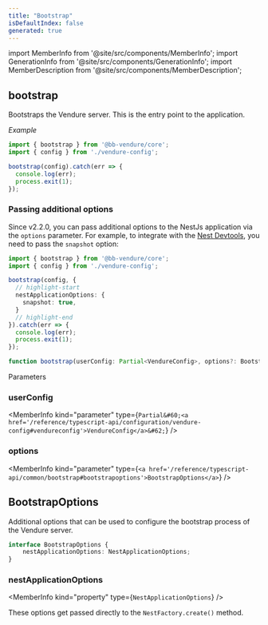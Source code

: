 ```yaml
---
title: "Bootstrap"
isDefaultIndex: false
generated: true
---
```

<!-- This file was generated from the Vendure source. Do not modify. Instead, re-run the "docs:build" script -->
import MemberInfo from '@site/src/components/MemberInfo';
import GenerationInfo from '@site/src/components/GenerationInfo';
import MemberDescription from '@site/src/components/MemberDescription';


## bootstrap

<GenerationInfo sourceFile="packages/core/src/bootstrap.ts" sourceLine="106" packageName="@bb-vendure/core" />

Bootstraps the Vendure server. This is the entry point to the application.

*Example*

```ts
import { bootstrap } from '@bb-vendure/core';
import { config } from './vendure-config';

bootstrap(config).catch(err => {
  console.log(err);
  process.exit(1);
});
```

### Passing additional options

Since v2.2.0, you can pass additional options to the NestJs application via the `options` parameter.
For example, to integrate with the [Nest Devtools](https://docs.nestjs.com/devtools/overview), you need to
pass the `snapshot` option:

```ts
import { bootstrap } from '@bb-vendure/core';
import { config } from './vendure-config';

bootstrap(config, {
  // highlight-start
  nestApplicationOptions: {
    snapshot: true,
  }
  // highlight-end
}).catch(err => {
  console.log(err);
  process.exit(1);
});
```

```ts title="Signature"
function bootstrap(userConfig: Partial<VendureConfig>, options?: BootstrapOptions): Promise<INestApplication>
```
Parameters

### userConfig

<MemberInfo kind="parameter" type={`Partial&#60;<a href='/reference/typescript-api/configuration/vendure-config#vendureconfig'>VendureConfig</a>&#62;`} />

### options

<MemberInfo kind="parameter" type={`<a href='/reference/typescript-api/common/bootstrap#bootstrapoptions'>BootstrapOptions</a>`} />



## BootstrapOptions

<GenerationInfo sourceFile="packages/core/src/bootstrap.ts" sourceLine="41" packageName="@bb-vendure/core" since="2.2.0" />

Additional options that can be used to configure the bootstrap process of the
Vendure server.

```ts title="Signature"
interface BootstrapOptions {
    nestApplicationOptions: NestApplicationOptions;
}
```

<div className="members-wrapper">

### nestApplicationOptions

<MemberInfo kind="property" type={`NestApplicationOptions`}   />

These options get passed directly to the `NestFactory.create()` method.


</div>
